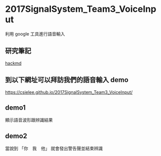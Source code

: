 # 2017SignalSystem_Team3_VoiceInput

利用 google 工具進行語音輸入

## 研究筆記

[hackmd](https://hackmd.io/s/S1ePTLgeb)

## 到以下網址可以拜訪我們的語音輸入 demo

https://csielee.github.io/2017SignalSystem_Team3_VoiceInput/

## demo1

顯示語音波形跟辨識結果

## demo2

當說到 「你　我　他」 就會發出警告聲並結束辨識
